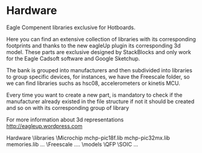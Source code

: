 Hardware
========

Eagle Compenent libraries exclusive for Hotboards.

Here you can find an extensive collection of libraries with 
its corresponding footprints and thanks to the new eagleUp 
plugin its corresponding 3d model. These parts are exclusive designed by
StackBlocks and only work for the Eagle Cadsoft software and Google Sketchup.

The bank is grouped into manufacturers and then subdivided into
libraries to group specific devices, for instances, we have the
Freescale folder, so we can find libraries suchs as hsc08,
accelerometers or kinetis MCU.

Every time you want to create a new part, is mandatory to check 
if the manufacturer already existed in the file structure if not
it should be created and so on with its corresponding group of 
library

For more information about 3d representations
http://eagleup.wordpress.com 

Hardware
  \libraries
    \Microchip
      mchp-pic18f.lib
      mchp-pic32mx.lib
      memories.lib
      ...
    \Freescale
    ....
  \models
      \QFP
      \SOIC
      ...
      
